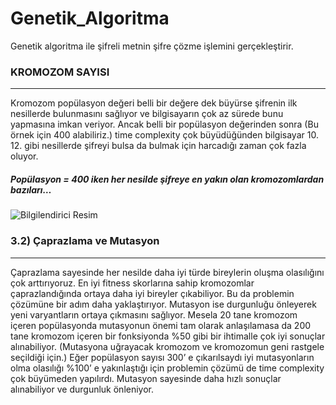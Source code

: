 # Genetik_Algoritma
Genetik algoritma ile şifreli metnin şifre çözme işlemini gerçekleştirir.

### KROMOZOM SAYISI
---
Kromozom popülasyon değeri belli bir değere dek büyürse şifrenin ilk nesillerde bulunmasını sağlıyor ve bilgisayarın çok az sürede bunu yapmasına imkan veriyor.
Ancak belli bir popülasyon değerinden sonra (Bu örnek için 400 alabiliriz.) time complexity çok büyüdüğünden bilgisayar 10. 12. gibi nesillerde şifreyi bulsa da bulmak için harcadığı zaman çok fazla oluyor.

##### Popülasyon = 400 iken her nesilde şifreye en yakın olan kromozomlardan bazıları…

![Bilgilendirici Resim](https://i.hizliresim.com/7m8f5oi.jpg)

### 3.2) Çaprazlama ve Mutasyon
---
Çaprazlama sayesinde her nesilde daha iyi türde bireylerin oluşma olasılığını çok arttırıyoruz. En iyi fitness skorlarına sahip kromozomlar çaprazlandığında ortaya daha iyi bireyler çıkabiliyor. Bu da problemin çözümüne bir adım daha yaklaştırıyor.
Mutasyon ise durgunluğu önleyerek yeni varyantların ortaya çıkmasını sağlıyor. Mesela 20 tane kromozom içeren popülasyonda mutasyonun önemi tam olarak anlaşılamasa da 200 tane kromozom içeren bir fonksiyonda %50 gibi bir ihtimalle çok iyi sonuçlar alınabiliyor. (Mutasyona uğrayacak kromozom ve kromozomun geni rastgele seçildiği için.) Eğer popülasyon sayısı 300’ e çıkarılsaydı iyi mutasyonların olma olasılığı %100’ e yakınlaştığı için problemin çözümü de time complexity çok büyümeden yapılırdı.
Mutasyon sayesinde daha hızlı sonuçlar alınabiliyor ve durgunluk önleniyor. 

